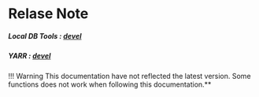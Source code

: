 # Relase Note

##### Local DB Tools : [devel](https://gitlab.cern.ch/YARR/localdb-tools/-/tree/devel)

##### YARR : [devel](https://gitlab.cern.ch/YARR/YARR/tree/devel)

!!! Warning
    This documentation have not reflected the latest version. Some functions does not work when following this documentation.**
